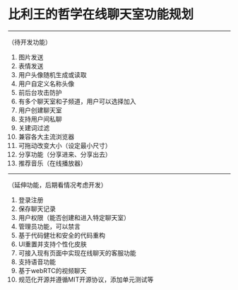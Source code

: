 # 比利王的哲学在线聊天室功能规划
***
（待开发功能）

1. 图片发送
2. 表情发送
3. 用户头像随机生成或读取
4. 用户自定义名称头像
5. 前后台攻击防护
6. 有多个聊天室和子频道，用户可以选择加入
7. 用户创建聊天室
8. 支持用户间私聊
9. 关建词过滤
10. 兼容各大主流浏览器
11. 可拖动改变大小（设定最小尺寸）
12. 分享功能（分享进来、分享出去）
13. 推荐音乐（在线播放器）
*** 
（延伸功能，后期看情况考虑开发）
1. 登录注册
2. 保存聊天记录
3. 用户权限（能否创建和进入特定聊天室）
4. 管理员功能，可以禁言
5. 基于代码健壮和安全的代码重构
6. UI重置并支持个性化皮肤
7. 可接入现有页面中实现在线聊天的客服功能
8. 支持语音功能
9. 基于webRTC的视频聊天
10. 规范化开源并遵循MIT开源协议，添加单元测试等